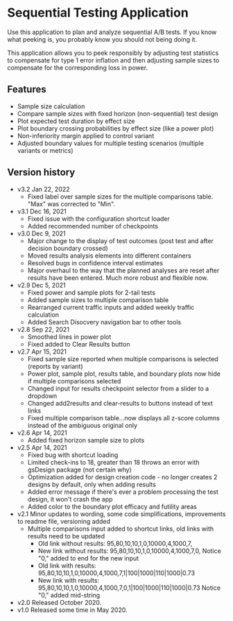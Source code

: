 # Sequential Testing Application
Use this application to plan and analyze sequential A/B tests. If you know what peeking is, you probably know you should not being doing it.

This application allows you to peek responsibly by adjusting test statistics to compensate for type 1 error inflation and then adjusting sample sizes to compensate for the corresponding loss in power.

## Features
- Sample size calculation
- Compare sample sizes with fixed horizon (non-sequential) test design
- Plot expected test duration by effect size
- Plot boundary crossing probabilities by effect size (like a power plot)
- Non-inferiority margin applied to control variant
- Adjusted boundary values for multiple testing scenarios (multiple variants or metrics)

## Version history
- v3.2 Jan 22, 2022
    - Fixed label over sample sizes for the multiple comparisons table. "Max" was corrected to "Min".
- v3.1 Dec 16, 2021
    - Fixed issue with the configuration shortcut loader
    - Added recommended number of checkpoints
- v3.0 Dec 9, 2021
    - Major change to the display of test outcomes (post test and after decision boundary crossed)
    - Moved results analysis elements into different containers
    - Resolved bugs in confidence interval estimates
    - Major overhaul to the way that the planned analyses are reset after results have been entered. Much more robust and flexible now.
- v2.9 Dec 5, 2021
    - Fixed power and sample plots for 2-tail tests
    - Added sample sizes to multiple comparison table
    - Rearranged current traffic inputs and added weekly traffic calculation
    - Added Search Disocvery navigation bar to other tools
- v2.8 Sep 22, 2021
    - Smoothed lines in power plot
    - Fixed added to Clear Results button 
- v2.7 Apr 15, 2021
    - Fixed sample size reported when multiple comparisons is selected (reports by variant)
    - Power plot, sample plot, results table, and boundary plots now hide if multiple comparisons selected
    - Changed input for results checkpoint selector from a slider to a dropdown
    - Changed add2results and clear-results to buttons instead of text links
    - Fixed multiple comparison table...now displays all z-score columns instead of the ambiguous original only
- v2.6 Apr 14, 2021
    - Added fixed horizon sample size to plots 
- v2.5 Apr 14, 2021
    - Fixed bug with shortcut loading
    - Limited check-ins to 18, greater than 18 throws an error with gsDesign package (not certain why)
    - Optimization added for design creation code - no longer creates 2 designs by default, only when adding results
    - Added error message if there's ever a problem processing the test design, it won't crash the app
    - Added color to the boundary plot efficacy and futility areas
- v2.1 Minor updates to wording, some code simplifications, improvements to readme file, versioning added
  - Multiple comparisons input added to shortcut links, old links with results need to be updated
    - Old link without results: 95,80,10,10,1,0,10000,4,1000,7,
    - New link without results: 95,80,10,10,1,0,10000,4,1000,7,0,  Notice "0," added to end for the new input
    - Old link with results: 95,80,10,10,1,0,10000,4,1000,7,1|100|1000|110|1000|0.73
    - New link with results: 95,80,10,10,1,0,10000,4,1000,7,0,1|100|1000|110|1000|0.73  Notice "0," added mid-string
- v2.0 Released October 2020.  
- v1.0 Released some time in May 2020.  
